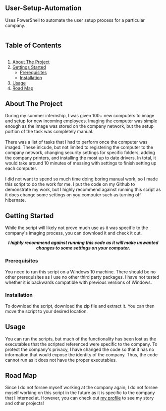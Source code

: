 <!-- Project Title -->
<h2 align="left">User-Setup-Automation</h2>
<p align="left">Uses PowerShell to automate the user setup process for a particular company.</p>


<!-- Table of Contents -->
<h2 style="display: inline-block">Table of Contents</h2>
<ol> 
	<li>
		<a href="#about-the-project">About The Project</a>
	</li>
	<li><a href="#getting-started">Gettings Started</a>
		<ul>
			<li> <a href="#prerequisites">Prerequisites</a> </li>
			<li> <a href="#installation">Installation</a> </li>
		</ul>
	</li>
	<li><a href="#usage">Usage</a></li>	
	<li><a href="#road-map">Road Map</a></li>			
</ol>		
	

## About The Project
During my summer internship, I was given 100+ new computers to image and setup for new incoming employees. Imaging the computer was simple enough as the image was stored on the company network, but the setup portion of the task was completely manual.
</br> </br>
There was a list of tasks that I had to perform once the computer was imaged. These inlcude, but not limited to registering the computer to the company network, changing security settings for specific folders, adding the company printers, and installing the most up to date drivers. In total, it would take around 10 minutes of messing with settings to finish setting up each computer. 
</br> </br>
I did not want to spend so much time doing boring manual work, so I made this script to do the work for me. I put the code on my Github to demonstrate my work, but I highly recommend against running this script as it does change some settings on you computer such as turning off hibernate.


## Getting Started
While the script will likely not prove much use as it was specific to the company's imaging process, you can download it and check it out. 
<p align="center"><B><i>I highly recommend against running this code as it will make unwanted changes to some settings on your computer.</B></i></p>

### Prerequisites
You need to run this script on a Windows 10 machine. There should be no other prerequisites as I use no other third party packages. I have not tested whether it is backwards compatible with previous versions of Windows.

### Installation
To download the script, download the zip file and extract it. You can then move the script to your desired location. 

## Usage
You can run the scripts, but much of the functionality has been lost as the executables that the scripted referenced were specific to the company. To protect the company's privacy, I have changed the code so that it has no information that would expose the identity of the company. Thus, the code cannot run as it does not have the proper executables.

## Road Map
Since I do not forsee myself working at the company again, I do not forsee myself working on this script in the future as it is specific to the company that I interned at. However, you can check out [my profile](https://github.com/dhuang99) to see my story and other projects!

